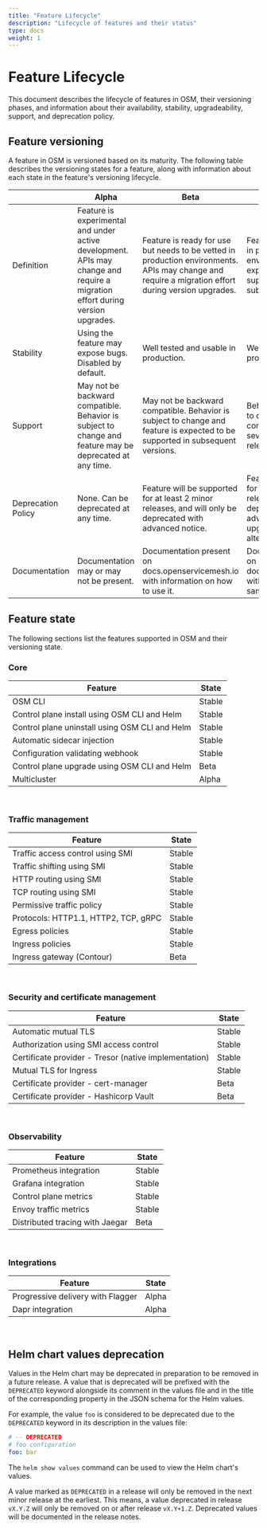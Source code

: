 ```yaml
---
title: "Feature Lifecycle"
description: "Lifecycle of features and their status"
type: docs
weight: 1
---
```


# Feature Lifecycle

This document describes the lifecycle of features in OSM, their versioning phases, and information about their availability, stability, upgradeability, support, and deprecation policy.


## Feature versioning

A feature in OSM is versioned based on its maturity. The following table describes the versioning states for a feature, along with information about each state in the feature's versioning lifecycle.

|                    | Alpha                                                                                                                         | Beta                                                                                                                                                | Stable                                                                                                                                                  |
| ------------------ | ----------------------------------------------------------------------------------------------------------------------------- | --------------------------------------------------------------------------------------------------------------------------------------------------- | ------------------------------------------------------------------------------------------------------------------------------------------------------- |
| Definition         | Feature is experimental and under active development. APIs may change and require a migration effort during version upgrades. | Feature is ready for use but needs to be vetted in production environments. APIs may change and require a migration effort during version upgrades. | Feature is ready for use in production environments. APIs are expected to be supported in several subsequent releases.                                  |
| Stability          | Using the feature may expose bugs. Disabled by default.                                                                       | Well tested and usable in production.                                                                                                               | Well tested and stable for production use.                                                                                                              |
| Support            | May not be backward compatible. Behavior is subject to change and feature may be deprecated at any time.                      | May not be backward compatible. Behavior is subject to change and feature is expected to be supported in subsequent versions.                       | Behavior is not expected to change and is considered usable for several subsequent releases.                                                            |
| Deprecation Policy | None. Can be deprecated at any time.                                                                                          | Feature will be supported for at least 2 minor releases, and will only be deprecated with advanced notice.                                          | Feature will be supported for several subsequent releases, and will only be deprecated with advanced notice and an upgrade path to alternative options. |
| Documentation      | Documentation may or may not be present.                                                                                      | Documentation present on docs.openservicemesh.io with information on how to use it.                                                                 | Documentation present on docs.openservicemesh.io with thorough guide and sample demos.                                                                  |

## Feature state

The following sections list the features supported in OSM and their versioning state.

### Core

| Feature                                        | State  |
| ---------------------------------------------- | ------ |
| OSM CLI                                        | Stable |
| Control plane install using OSM CLI and Helm   | Stable |
| Control plane uninstall using OSM CLI and Helm | Stable |
| Automatic sidecar injection                    | Stable |
| Configuration validating webhook               | Stable |
| Control plane upgrade using OSM CLI and Helm   | Beta   |
| Multicluster                                   | Alpha  |

<br/>

### Traffic management

| Feature                              | State  |
| ------------------------------------ | ------ |
| Traffic access control using SMI     | Stable |
| Traffic shifting using SMI           | Stable |
| HTTP routing using SMI               | Stable |
| TCP routing using SMI                | Stable |
| Permissive traffic policy            | Stable |
| Protocols: HTTP1.1, HTTP2, TCP, gRPC | Stable |
| Egress policies                      | Stable |
| Ingress policies                     | Stable |
| Ingress gateway (Contour)            | Beta   |

<br/>

### Security and certificate management

| Feature                                               | State  |
| ----------------------------------------------------- | ------ |
| Automatic mutual TLS                                  | Stable |
| Authorization using SMI access control                | Stable |
| Certificate provider - Tresor (native implementation) | Stable |
| Mutual TLS for Ingress                                | Stable |
| Certificate provider - cert-manager                   | Beta   |
| Certificate provider - Hashicorp Vault                | Beta   |

<br/>

### Observability

| Feature                         | State  |
| ------------------------------- | ------ |
| Prometheus integration          | Stable |
| Grafana integration             | Stable |
| Control plane metrics           | Stable |
| Envoy traffic metrics           | Stable |
| Distributed tracing with Jaegar | Beta   |

<br/>

### Integrations

| Feature                           | State |
| --------------------------------- | ----- |
| Progressive delivery with Flagger | Alpha |
| Dapr integration                  | Alpha |

<br/>

## Helm chart values deprecation

Values in the Helm chart may be deprecated in preparation to be removed in a future release. A value that is deprecated will be prefixed with the `DEPRECATED` keyword alongside its comment in the values file and in the title of the corresponding property in the JSON schema for the Helm values.

For example, the value `foo` is considered to be deprecated due to the `DEPRECATED` keyword in its description in the values file:
```yaml
# -- DEPRECATED
# foo configuration
foo: bar
```

The `helm show values` command can be used to view the Helm chart's values.

A value marked as `DEPRECATED` in a release will only be removed in the next minor release at the earliest. This means, a value deprecated in release `vX.Y.Z` will only be removed on or after release `vX.Y+1.Z`. Deprecated values will be documented in the release notes.